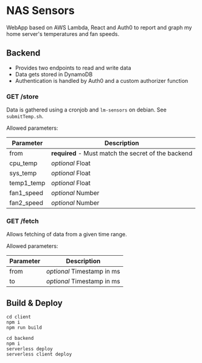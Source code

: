 # NAS Sensors
WebApp based on AWS Lambda, React and Auth0 to report and graph my home server's temperatures and fan speeds.

## Backend
* Provides two endpoints to read and write data
* Data gets stored in DynamoDB
* Authentication is handled by Auth0 and a custom authorizer function

### GET /store
Data is gathered using a cronjob and `lm-sensors` on debian. See `submitTemp.sh`.

Allowed parameters:

|Parameter|Description|
|-----|----|
|from| **required** - Must match the secret of the backend|
|cpu_temp|_optional_ Float|
|sys_temp|_optional_ Float|
|temp1_temp|_optional_ Float|
|fan1_speed|_optional_ Number|
|fan2_speed|_optional_ Number|


### GET /fetch
Allows fetching of data from a given time range.

Allowed parameters:

|Parameter|Description|
|-----|----|
|from|_optional_ Timestamp in ms|
|to|_optional_ Timestamp in ms|


## Build & Deploy

```
cd client
npm i
npm run build

cd backend
npm i
serverless deploy
serverless client deploy
```
